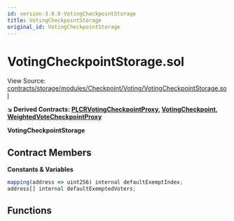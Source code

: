 ```yaml
---
id: version-3.0.0-VotingCheckpointStorage
title: VotingCheckpointStorage
original_id: VotingCheckpointStorage
---
```


# VotingCheckpointStorage.sol

View Source: [contracts/storage/modules/Checkpoint/Voting/VotingCheckpointStorage.sol](../../../contracts/storage/modules/Checkpoint/Voting/VotingCheckpointStorage.sol)

**↘ Derived Contracts: [PLCRVotingCheckpointProxy](PLCRVotingCheckpointProxy.md), [VotingCheckpoint](VotingCheckpoint.md), [WeightedVoteCheckpointProxy](WeightedVoteCheckpointProxy.md)**

**VotingCheckpointStorage**

## Contract Members
**Constants & Variables**

```js
mapping(address => uint256) internal defaultExemptIndex;
address[] internal defaultExemptedVoters;

```

## Functions


